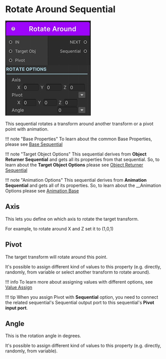 # Rotate Around Sequential

![Rotate Around Sequential](/img/sequential_rotatearound.jpg)

This sequential rotates a transform around another transform or a pivot point with animation.

!!! note "Base Properties"
    To learn about the common Base Properties, please see [Base Sequential](../sequential_base.md)

!!! note "Target Object Options"
    This sequential derives from __Object Returner Sequential__ and gets all its properties from that sequential. So, to learn about the __Target Object Options__ please see [Object Returner Sequential](../sequentialobjectreturner/index.md)

!!! note "Animation Options"
    This sequential derives from __Animation Sequential__ and gets all of its properties. So, to learn about the __Animation Options please see [Animation Base](index.md)
    
## Axis

This lets you define on which axis to rotate the target transform.

For example, to rotate around X and Z set it to (1,0,1)

## Pivot

The target transform will rotate around this point.

It's possible to assign different kind of values to this property (e.g. directly, randomly, from variable or select another transform to rotate around).

!!! info
    To learn more about assigning values with different options, see [Value Assign](../../valueassign.md)

!!! tip
    When you assign Pivot with __Sequential__ option, you need to connect the related sequential's Sequential output port to this sequential's __Pivot input port__.

## Angle

This is the rotation angle in degrees.

It's possible to assign different kind of values to this property (e.g. directly, randomly, from variable).
